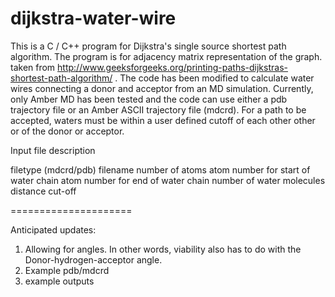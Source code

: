 # dijkstra-water-wire
This is a C / C++ program for Dijkstra's single source shortest
path algorithm. The program is for adjacency matrix
representation of the graph.
taken from http://www.geeksforgeeks.org/printing-paths-dijkstras-shortest-path-algorithm/ .
The code has been modified to calculate water wires connecting a donor and acceptor from an MD simulation.
Currently, only Amber MD has been tested and the code can use either a pdb trajectory file 
or an Amber ASCII trajectory file (mdcrd). For a path to be accepted, waters must be within 
a user defined cutoff of each other
other or of the donor or acceptor.

Input file description

filetype (mdcrd/pdb)
filename
number of atoms
atom number for start of water chain
atom number for end of water chain
number of water molecules
distance cut-off

=====================

Anticipated updates:
1) Allowing for angles. In other words, viability also has to do with the Donor-hydrogen-acceptor angle.
2) Example pdb/mdcrd
3) example outputs
